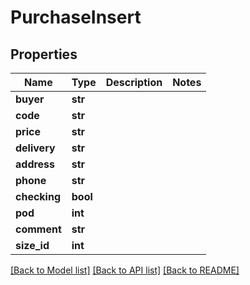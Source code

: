 # PurchaseInsert

## Properties
Name | Type | Description | Notes
------------ | ------------- | ------------- | -------------
**buyer** | **str** |  | 
**code** | **str** |  | 
**price** | **str** |  | 
**delivery** | **str** |  | 
**address** | **str** |  | 
**phone** | **str** |  | 
**checking** | **bool** |  | 
**pod** | **int** |  | 
**comment** | **str** |  | 
**size_id** | **int** |  | 

[[Back to Model list]](../README.md#documentation-for-models) [[Back to API list]](../README.md#documentation-for-api-endpoints) [[Back to README]](../README.md)


